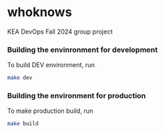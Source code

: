 # whoknows
KEA DevOps Fall 2024 group project

### Building the envinronment for development

To build DEV environment, run
```bash
make dev
```

### Building the environment for production

To make production build, run
```bash
make build
```